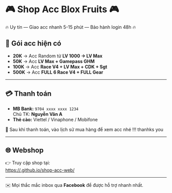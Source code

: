 # 🎮 Shop Acc Blox Fruits 🎮

🔥 Uy tín — Giao acc nhanh 5-15 phút — Bảo hành login 48h 🔥

## 💎 Gói acc hiện có
- **20K** → Acc Random từ **LV 1000 → LV Max**
- **50K** → Acc **LV Max + Gamepass GHM**
- **100K** → Acc **Race V4 + LV Max + CDK + Sgt**
- **500K** → Acc **FULL 6 Race V4 + FULL Gear**

---

## 💳 Thanh toán
- **MB Bank:** `9704 xxxx xxxx 1234`  
  Chủ TK: **Nguyễn Văn A**  
- **Thẻ cào:** Viettel / Vinaphone / Mobifone  

📌 Sau khi thanh toán, vào lịch sử mua hàng để xem acc nhé !!! thanhks you

---

## 🌐 Webshop
👉 Truy cập shop tại:  
[https://<username>.github.io/shop-acc-web/](https://<username>.github.io/shop-acc-web/)

---

✉️ Mọi thắc mắc inbox qua **Facebook** để được hỗ trợ nhanh nhất.
